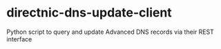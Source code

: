directnic-dns-update-client
===========================

Python script to query and update Advanced DNS records via their REST interface
